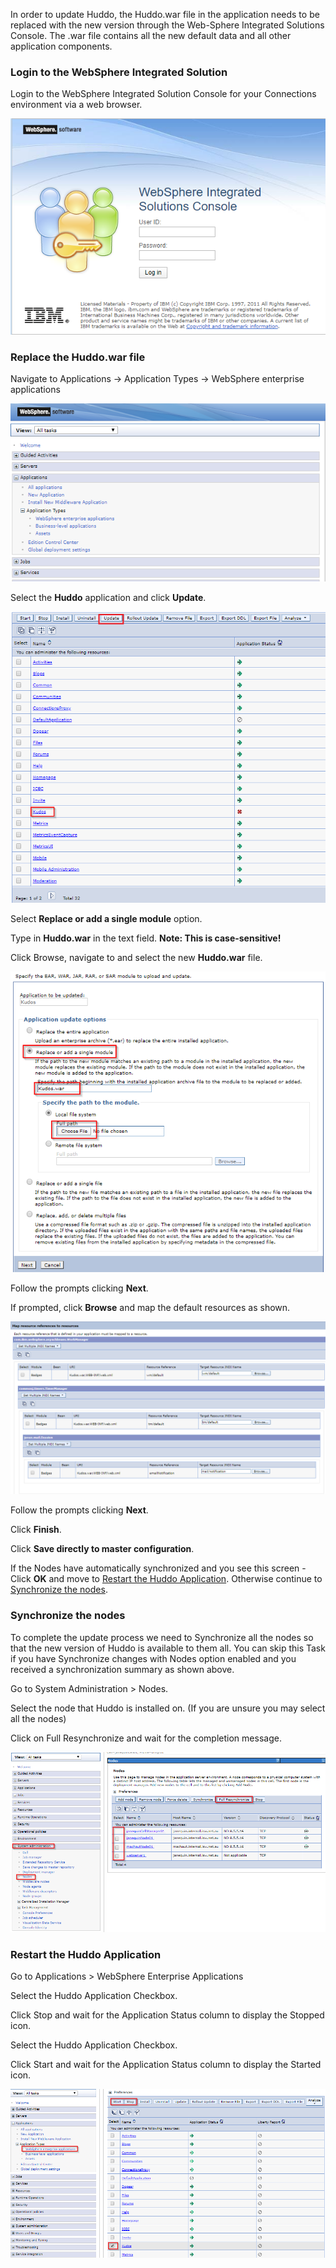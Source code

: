 In order to update Huddo, the Huddo.war file in the application needs to be replaced with the new version through the Web-Sphere Integrated Solutions
Console. The .war file contains all the new default data and all other application components.

### Login to the WebSphere Integrated Solution

Login to the WebSphere Integrated Solution Console for your Connections environment via a web browser.

![login](/assets/badges/update/WAS_Console_login.png)

### Replace the Huddo.war file

Navigate to Applications -> Application Types -> WebSphere enterprise applications

![was app](/assets/badges/update/was_app.png)

Select the **Huddo** application and click **Update**.

![huddo app list](/assets/badges/update/kudos_app_list.png)

Select **Replace or add a single module** option.

Type in **Huddo.war** in the text field. **Note: This is case-sensitive!**

Click Browse, navigate to and select the new **Huddo.war** file.

![select war](/assets/badges/update/select_war.png)

Follow the prompts clicking **Next**.

If prompted, click **Browse** and map the default resources as shown.

![resource mapping](/assets/badges/update/resource_mapping.png)

Follow the prompts clicking **Next**.

Click **Finish**.

Click **Save directly to master configuration**.

If the Nodes have automatically synchronized and you see this screen - Click **OK** and move to [Restart the Huddo Application](/badges/update/update_app/#restart-the-kudos-application). Otherwise continue to [Synchronize the nodes](/badges/update/update_app/#synchronize-the-nodes).

### Synchronize the nodes

To complete the update process we need to Synchronize all the nodes so that the new version of Huddo is available to them all. You can skip this Task if you have Synchronize changes with Nodes option enabled and you received a synchronization summary as shown above.

Go to System Administration > Nodes.

Select the node that Huddo is installed on. (If you are unsure you may select all the nodes)

Click on Full Resynchronize and wait for the completion message.

![full resync](/assets/badges/update/full_resync.png)

### Restart the Huddo Application

Go to Applications > WebSphere Enterprise Applications

Select the Huddo Application Checkbox.

Click Stop and wait for the Application Status column to display the Stopped icon.

Select the Huddo Application Checkbox.

Click Start and wait for the Application Status column to display the Started icon.

![stop start kudos](/assets/badges/update/stop_start_kudos.png)
